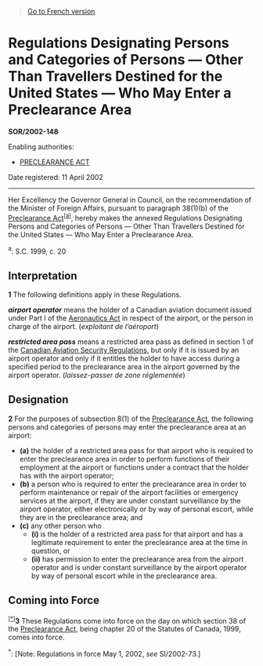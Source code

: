 > [Go to French version](/fr/Règlements/Décrets,%20ordonnances%20et%20règlements%20statutaires/2002/148.md)

# Regulations Designating Persons and Categories of Persons — Other Than Travellers Destined for the United States — Who May Enter a Preclearance Area

**SOR/2002-148**

Enabling authorities: 
- [PRECLEARANCE ACT](/en/Acts/Statutes%20of%20Canada/1999/c.%2020.md)

Date registered: 11 April 2002

----------

Her Excellency the Governor General in Council, on the recommendation of the Minister of Foreign Affairs, pursuant to paragraph 38(1)(b) of the [Preclearance Act](/en/Acts/Statutes%20of%20Canada/1999/c.%2020.md)<sup><a href='#fn_SOR-2002-148_e_hq_5852'>[a]</a></sup>, hereby makes the annexed Regulations Designating Persons and Categories of Persons — Other Than Travellers Destined for the United States — Who May Enter a Preclearance Area.

<a name='fn_SOR-2002-148_e_hq_5852'><sup>a</sup></a>: S.C. 1999, c. 20<br />




## Interpretation


**1** The following definitions apply in these Regulations.

***airport operator*** means the holder of a Canadian aviation document issued under Part I of the [Aeronautics Act](/en/Acts/Revised%20Statutes%20of%20Canada/A/A-2.md) in respect of the airport, or the person in charge of the airport. (*exploitant de l’aéroport*)

***restricted area pass*** means a restricted area pass as defined in section 1 of the [Canadian Aviation Security Regulations](/en/Regulations/Statutory%20Orders%20and%20Regulations/2000/111.md), but only if it is issued by an airport operator and only if it entitles the holder to have access during a specified period to the preclearance area in the airport governed by the airport operator. (*laissez-passer de zone réglementée*)




## Designation


**2** For the purposes of subsection 8(1) of the [Preclearance Act](/en/Acts/Statutes%20of%20Canada/1999/c.%2020.md), the following persons and categories of persons may enter the preclearance area at an airport:
- **(a)** the holder of a restricted area pass for that airport who is required to enter the preclearance area in order to perform functions of their employment at the airport or functions under a contract that the holder has with the airport operator;
- **(b)** a person who is required to enter the preclearance area in order to perform maintenance or repair of the airport facilities or emergency services at the airport, if they are under constant surveillance by the airport operator, either electronically or by way of personal escort, while they are in the preclearance area; and
- **(c)** any other person who
	- **(i)** is the holder of a restricted area pass for that airport and has a legitimate requirement to enter the preclearance area at the time in question, or
	- **(ii)** has permission to enter the preclearance area from the airport operator and is under constant surveillance by the airport operator by way of personal escort while in the preclearance area.




## Coming into Force


<sup><a href='#fn_SOR-2002-148_e_hq_5853'>[*]</a></sup>**3** These Regulations come into force on the day on which section 38 of the [Preclearance Act](/en/Acts/Statutes%20of%20Canada/1999/c.%2020.md), being chapter 20 of the Statutes of Canada, 1999, comes into force.

<a name='fn_SOR-2002-148_e_hq_5853'><sup>*</sup></a>: [Note: Regulations in force May 1, 2002, *see* SI/2002-73.]<br />


